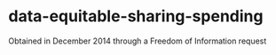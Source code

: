 # data-equitable-sharing-spending
Obtained in December 2014 through a Freedom of Information request
